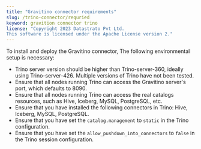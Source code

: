 ```yaml
---
title: "Gravitino connector requirements"
slug: /trino-connector/requried
keyword: gravition connector trino
license: "Copyright 2023 Datastrato Pvt Ltd.
This software is licensed under the Apache License version 2."
---
```


To install and deploy the Gravitino connector, The following environmental setup is necessary:

- Trino server version should be higher than Trino-server-360, ideally using Trino-server-426. 
  Multiple versions of Trino have not been tested.
- Ensure that all nodes running Trino can access the Gravitino server's port, which defaults to 8090.
- Ensure that all nodes running Trino can access the real catalogs resources, such as Hive, Iceberg, MySQL, PostgreSQL, etc.
- Ensure that you have installed the following connectors in Trino: Hive, Iceberg, MySQL, PostgreSQL.
- Ensure that you have set the `catalog.management` to `static` in the Trino configuration.
- Ensure that you have set the `allow_pushdown_into_connectors` to `false` in the Trino session configuration.


